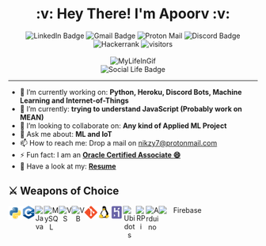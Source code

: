 <h1 align="center">:v: Hey There! I'm Apoorv :v:</h1>

<div align="center">
	<img alt="LinkedIn Badge" src="https://img.shields.io/badge/-@apoorvnegi-yellow?style=flat&labelColor=0e76a8&logo=LinkedIn&link=https://www.linkedin.com/in/apoorvnegi/">
	<img alt="Gmail Badge" src="https://img.shields.io/badge/-Let's%20Talk-green?style=flat&labelColor=lightgrey&logo=gmail&link=mailto:apnegi07@gmail.com?Subject=Hey%20I%20saw%20you%20on%20GitHub!">
	<img alt="Proton Mail" src="https://img.shields.io/badge/-Privacy%20Concern%3F-red?labelColor=white&style=flat&logo=protonmail&link=mailto:nikzy7@protonmail.com?Subject=Hey%20I%20saw%20you%20on%20GitHub!">
	<img alt="Discord Badge" src="https://img.shields.io/badge/-Nikzy%233060-orange?style=flat&labelColor=9cf&logo=discord">
	<img alt="Hackerrank" src="https://img.shields.io/badge/-@sitbackandcode-brightgreen?style=flat&labelColor=blue&logo=hackerrank&link=https://www.hackerrank.com/sitbackandcode">
	<img alt="visitors" src="https://visitor-badge.laobi.icu/badge?page_id=Nikzy7.profile.id">
	<br><br>
	<img alt="MyLifeInGif" src="sv.gif" width="350" height="200"><br>
	<img alt="Social Life Badge" src="https://img.shields.io/static/v1?label=Social%20Life&message=Failing&color=red">
</div>


----------------------
- 🔭 I’m currently working on: **Python, Heroku, Discord Bots, Machine Learning and Internet-of-Things**
- 🌱 I’m currently: **trying to understand JavaScript (Probably work on MEAN)**
- 👯 I’m looking to collaborate on: **Any kind of Applied ML Project**
- 💬 Ask me about: **ML and IoT**
- 📫 How to reach me: Drop a mail on nikzy7@protonmail.com
- ⚡ Fun fact: I am an **[Oracle Certified Associate :smile:](https://www.youracclaim.com/badges/54c4d8db-8496-40cc-a51e-99d064f3fbd1/public_url)**
- 📝 Have a look at my: **[Resume](https://github.com/Nikzy7/Nikzy7/blob/main/resume_apoorv.pdf)**

## :crossed_swords: Weapons of Choice
<div align="center">
<img align="left" alt="Python" width="28px" src="https://raw.githubusercontent.com/devicons/devicon/master/icons/python/python-original.svg" />
<img align="left" alt="CPP" width="26px" src="https://raw.githubusercontent.com/github/explore/80688e429a7d4ef2fca1e82350fe8e3517d3494d/topics/cpp/cpp.png" />
<img align="left" alt="Java" width="18px" src="https://seeklogo.com/images/J/java-logo-7F8B35BAB3-seeklogo.com.png" />
<img align="left" alt="MySQL" width="30px" src="https://www.mysql.com/common/logos/logo-mysql-170x115.png" />
<img align="left" alt="VS" width="26px" src="https://upload.wikimedia.org/wikipedia/commons/thumb/9/9a/Visual_Studio_Code_1.35_icon.svg/240px-Visual_Studio_Code_1.35_icon.svg.png" />
<img align="left" alt="VB" width="26px" src="https://upload.wikimedia.org/wikipedia/commons/4/40/VB.NET_Logo.svg" />
<img align="left" alt="Git" width="26px" src="https://raw.githubusercontent.com/devicons/devicon/master/icons/git/git-original.svg"/>
<img align="left" alt="Linux" width="26px" src="https://raw.githubusercontent.com/devicons/devicon/master/icons/linux/linux-original.svg" />
<img align="left" alt="Heroku" width="26px" src="https://raw.githubusercontent.com/devicons/devicon/master/icons/heroku/heroku-plain.svg" />
<img align="left" alt="Ubidots" width="26px" src="https://images.g2crowd.com/uploads/product/image/large_detail/large_detail_a73d16c9057460f4c4d1a86e17ce7a9b/ubidots.png" />
<img align="left" alt="RPi" width="20px" src="https://cdn.worldvectorlogo.com/logos/raspberry-pi.svg" />
<img align="left" alt="Arduino" width="26px" src="https://cdn.worldvectorlogo.com/logos/arduino-1.svg" />
<img align="left" alt="Firebase" width="100px" src="https://upload.wikimedia.org/wikipedia/commons/3/37/Firebase_Logo.svg" />
</div>













